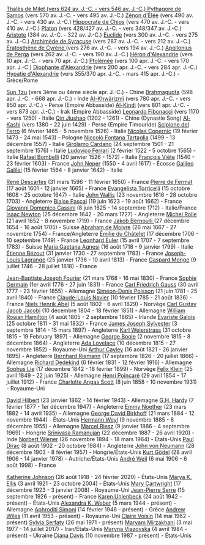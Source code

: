 <a target='_blank' href='https://fr.wikipedia.org/wiki/Thal%C3%A8s'>Thalès de Milet (vers 624 av. J.-C. - vers 546 av. J.-C.)
<a target='_blank' href='https://fr.wikipedia.org/wiki/Pythagore'>Pythagore de Samos</a> (vers 570 av. J.-C. - vers 495 av. J.-C.)
<a target='_blank' href='https://fr.wikipedia.org/wiki/Z%C3%A9non_d%27%C3%89l%C3%A9e'>Zénon d'Élée</a> (vers 490 av. J.-C. - vers 430 av. J.-C.)
<a target='_blank' href='https://fr.wikipedia.org/wiki/Hippocrate_de_Chios'>Hippocrate de Chios</a> (vers 470 av. J.-C. - vers 410 av. J.-C.)
<a target='_blank' href='https://fr.wikipedia.org/wiki/Platon'>Platon</a> (vers 428/427 av. J.-C. - vers 348/347 av. J.-C.)
<a target='_blank' href='https://fr.wikipedia.org/wiki/Aristote'>Aristote</a> (384 av. J.-C. - 322 av. J.-C.)
<a target='_blank' href='https://fr.wikipedia.org/wiki/Euclide'>Euclide</a> (vers 300 av. J.-C. - vers 275 av. J.-C.)
<a target='_blank' href='https://fr.wikipedia.org/wiki/Archim%C3%A8de'>Archimède de Syracuse</a> (vers 287 av. J.-C. - vers 212 av. J.-C.)
<a target='_blank' href='https://fr.wikipedia.org/wiki/%C3%89ratosth%C3%A8ne'>Ératosthène de Cyrène </a>(vers 276 av. J.-C. - vers 194 av. J.-C.)
<a target='_blank' href='https://fr.wikipedia.org/wiki/Apollonios_de_Perga'>Apollonius de Perga</a> (vers 262 av. J.-C. - vers 190 av. J.-C.)
<a target='_blank' href='https://fr.wikipedia.org/wiki/H%C3%A9ron_d%27Alexandrie'>Héron d'Alexandrie</a> (vers 10 apr. J.-C. - vers 70 apr. J.-C.)
<a target='_blank' href='https://fr.wikipedia.org/wiki/Claude_Ptol%C3%A9m%C3%A9e'>Ptolémée</a> (vers 100 apr. J.-C. - vers 170 apr. J.-C.)
<a target='_blank' href='https://fr.wikipedia.org/wiki/Diophante_d%27Alexandrie'>Diophante d'Alexandrie</a> (vers 200 apr. J.-C. - vers 284 apr. J.-C.)
<a target='_blank' href='https://fr.wikipedia.org/wiki/Hypatie'>Hypatie d'Alexandrie</a> (vers 355/370 apr. J.-C. - mars 415 apr. J.-C.) - Grèce/Rome


<a target='_blank' href='https://fr.wikipedia.org/wiki/Sun_Tzu'>Sun Tzu</a> (vers 3ème ou 4ème siècle apr. J.-C.) - Chine
<a target='_blank' href='https://fr.wikipedia.org/wiki/Brahmagupta'>Brahmagupta</a> (598 apr. J.-C. - 668 apr. J.-C.) - Inde
<a target='_blank' href='https://fr.wikipedia.org/wiki/Al-Khw%C3%A2rizm%C3%AE'>Al-Khwârizmî</a> (vers 780 apr. J.-C. - vers 850 apr. J.-C.) - Perse (Empire Abbasside)
<a target='_blank' href='https://fr.wikipedia.org/wiki/Al-Kindi'>Al-Kindi</a> (vers 801 apr. J.-C. - vers 873 apr. J.-C.) - Irak (Empire Abbasside)
<a target='_blank' href='https://fr.wikipedia.org/wiki/Leonardo_Fibonacci'>Leonardo Fibonacci</a> (vers 1170 - vers 1250) - Italie
<a target='_blank' href='https://fr.wikipedia.org/wiki/Qin_Jiushao'>Qin Jiushao</a> (1202 - 1261) - Chine (Dynastie Song)
<a target='_blank' href='https://fr.wikipedia.org/wiki/Al-Kashi'>Al-Kashi</a> (vers 1380 - 22 juin 1429) - Perse (Empire Timouride)
<a target='_blank' href='https://fr.wikipedia.org/wiki/Scipione_del_Ferro'>Scipione del Ferro</a> (6 février 1465 - 5 novembre 1526) - Italie
<a target='_blank' href='https://fr.wikipedia.org/wiki/Nicolas_Copernic'>Nicolas Copernic</a> (19 février 1473 - 24 mai 1543) - Pologne
<a target='_blank' href='https://fr.wikipedia.org/wiki/Niccol%C3%B2_Fontana_Tartaglia'>Niccolò Fontana Tartaglia</a> (1499 - 13 décembre 1557) - Italie
<a target='_blank' href='https://fr.wikipedia.org/wiki/J%C3%A9r%C3%B4me_Cardan'>Girolamo Cardano</a> (24 septembre 1501 - 21 septembre 1576) - Italie
<a target='_blank' href='https://fr.wikipedia.org/wiki/Ludovico_Ferrari'>Ludovico Ferrari</a> (2 février 1522 - 5 octobre 1565) - Italie
<a target='_blank' href='https://fr.wikipedia.org/wiki/Rapha%C3%ABl_Bombelli'>Rafael Bombelli</a> (20 janvier 1526 - 1572) - Italie
<a target='_blank' href='https://fr.wikipedia.org/wiki/Fran%C3%A7ois_Vi%C3%A8te'>François Viète</a> (1540 - 23 février 1603) - France
<a target='_blank' href='https://fr.wikipedia.org/wiki/John_Napier'>John Neper</a> (1550 - 4 avril 1617) - Écosse
<a target='_blank' href='https://fr.wikipedia.org/wiki/Galil%C3%A9e_(savant)'>Galileo Galilei</a> (15 février 1564 - 8 janvier 1642) - Italie



<a target='_blank' href=''>René Descartes</a> (31 mars 1596 - 11 février 1650) - France
<a target='_blank' href=''>Pierre de Fermat</a> (17 août 1601 - 12 janvier 1665) - France
<a target='_blank' href=''>Evangelista Torricelli</a> (15 octobre 1608 - 25 octobre 1647) - Italie
<a target='_blank' href=''>John Wallis</a> (23 novembre 1616 - 28 octobre 1703) - Angleterre
<a target='_blank' href=''>Blaise Pascal</a> (19 juin 1623 - 19 août 1662) - France
<a target='_blank' href=''>Giovanni Domenico Cassini</a> (8 juin 1625 - 14 septembre 1712) - Italie/France
<a target='_blank' href=''>Isaac Newton</a> (25 décembre 1642 - 20 mars 1727) - Angleterre
<a target='_blank' href=''>Michel Rolle</a> (21 avril 1652 - 8 novembre 1719) - France
<a target='_blank' href=''>Jakob Bernoulli </a>(27 décembre 1654 - 16 août 1705) - Suisse
<a target='_blank' href=''>Abraham de Moivre</a> (26 mai 1667 - 27 novembre 1754) - France/Angleterre
<a target='_blank' href=''>Émilie du Châtelet</a> (17 décembre 1706 - 10 septembre 1749) - France
<a target='_blank' href=''>Leonhard Euler</a> (15 avril 1707 - 7 septembre 1783) - Suisse
<a target='_blank' href=''>Maria Gaetana Agnesi</a> (16 août 1718 - 9 janvier 1799) - Italie
<a target='_blank' href=''>Étienne Bézout</a> (31 janvier 1730 - 27 septembre 1783) - France
<a target='_blank' href=''>Joseph-Louis Lagrange</a> (25 janvier 1736 - 10 avril 1813) - France
<a target='_blank' href=''>Gaspard Monge</a> (9 juillet 1746 - 28 juillet 1818) - France

<a target='_blank' href=''>Jean-Baptiste Joseph Fourier</a> (21 mars 1768 - 16 mai 1830) - France
<a target='_blank' href=''>Sophie Germain</a> (1er avril 1776 - 27 juin 1831) - France
<a target='_blank' href=''>Carl Friedrich Gauss</a> (30 avril 1777 - 23 février 1855) - Allemagne
<a target='_blank' href=''>Siméon-Denis Poisson</a> (21 juin 1781 - 25 avril 1840) - France
<a target='_blank' href=''>Claude-Louis Navier</a> (10 février 1785 - 21 août 1836) - France
<a target='_blank' href=''>Niels Henrik Abel</a> (5 août 1802 - 6 avril 1829) - Norvège
<a target='_blank' href=''>Carl Gustav Jacob Jacobi</a> (10 décembre 1804 - 18 février 1851) - Allemagne
<a target='_blank' href=''>William Rowan Hamilton</a> (4 août 1805 - 2 septembre 1865) - Irlande
<a target='_blank' href=''>Évariste Galois</a> (25 octobre 1811 - 31 mai 1832) - France
<a target='_blank' href=''>James Joseph Sylvester</a> (3 septembre 1814 - 15 mars 1897) - Angleterre
<a target='_blank' href=''>Karl Weierstrass</a> (31 octobre 1815 - 19 February 1897) - Allemagne
<a target='_blank' href=''>George Boole</a> (2 novembre 1815 - 8 décembre 1864) - Angleterre
<a target='_blank' href=''>Ada Lovelace</a> (10 décembre 1815 - 27 novembre 1852) - Royaume-Uni
<a target='_blank' href=''>Arthur Cayley</a> (16 août 1821 - 26 janvier 1895) - Angleterre
<a target='_blank' href=''>Bernhard Riemann</a> (17 septembre 1826 - 20 juillet 1866) - Allemagne
<a target='_blank' href=''>Richard Dedekind</a> (6 février 1831 - 12 février 1916) - Allemagne
<a target='_blank' href=''>Sophus Lie</a> (17 décembre 1842 - 18 février 1899) - Norvège
<a target='_blank' href=''>Felix Klein</a> (25 avril 1849 - 22 juin 1925) - Allemagne
<a target='_blank' href=''>Henri Poincaré</a> (29 avril 1854 - 17 juillet 1912) - France
<a target='_blank' href=''>Charlotte Angas Scott</a> (8 juin 1858 - 10 novembre 1931) - Royaume-Uni

<a target='_blank' href=''>David Hilbert</a> (23 janvier 1862 - 14 février 1943) - Allemagne 
<a target='_blank' href=''>G.H. Hardy</a> (7 février 1877 - 1er décembre 1947) - Angleterre
<a target='_blank' href=''>Emmy Noether</a> (23 mars 1882 - 14 avril 1935) - Allemagne
<a target='_blank' href=''>George David Birkhoff</a> (21 mars 1884 - 12 novembre 1944) - États-Unis
<a target='_blank' href=''>Hermann Weyl</a> (9 novembre 1885 - 8 décembre 1955) - Allemagne
<a target='_blank' href=''>Marcel Riesz</a> (9 janvier 1886 - 4 septembre 1969) - Hongrie
<a target='_blank' href=''>Srinivasa Ramanujan</a> (22 décembre 1887 - 26 avril 1920) - Inde
<a target='_blank' href=''>Norbert Wiener</a> (26 novembre 1894 - 18 mars 1964) - États-Unis
<a target='_blank' href=''>Paul Dirac</a> (8 août 1902 - 20 octobre 1984) - Angleterre
<a target='_blank' href=''>John von Neumann</a> (28 décembre 1903 - 8 février 1957) - Hongrie/États-Unis
<a target='_blank' href=''>Kurt Gödel</a> (28 avril 1906 - 14 janvier 1978) - Autriche/États-Unis
<a target='_blank' href=''>André Weil</a> (6 mai 1906 - 6 août 1998) - France


<a target='_blank' href=''>Katherine Johnson</a> (26 août 1918 - 24 février 2020) - États-Unis
<a target='_blank' href=''>Marya K. Ellis</a> (3 avril 1921 - 23 octobre 2004) - États-Unis
<a target='_blank' href=''>Mary Cartwright</a> (17 décembre 1923 - 3 janvier 2008) - Royaume-Uni
<a target='_blank' href=''>Jean-Pierre Serre</a> (15 septembre 1926 - présent) - France 
<a target='_blank' href=''>Karen Uhlenbeck</a> (24 août 1942 - présent) - États-Unis
<a target='_blank' href=''>Alexandra K. Weber</a> (5 mars 1944 - présent) - Allemagne
<a target='_blank' href=''>Aphroditi Simoni</a> (14 février 1946 - présent) - Grèce
<a target='_blank' href=''>Andrew Wiles</a> (11 avril 1953 - présent) - Royaume-Uni
<a target='_blank' href=''>Claire Voisin</a> (14 mai 1962 - présent)
<a target='_blank' href=''>Sylvia Serfaty</a> (26 mai 1971 - présent)
<a target='_blank' href=''>Maryam Mirzakhani</a> (3 mai 1977 - 14 juillet 2017) - Iran/États-Unis
<a target='_blank' href=''>Maryna Viazovska</a> (4 avril 1984 - présent) - Ukraine
<a target='_blank' href=''>Diana Davis</a> (10 novembre 1987 - présent) - États-Unis

